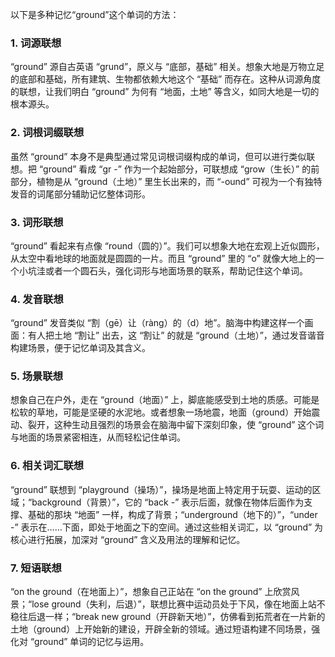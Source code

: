 以下是多种记忆“ground”这个单词的方法：

### 1. 词源联想
 “ground” 源自古英语 “grund”，原义与 “底部，基础” 相关。想象大地是万物立足的底部和基础，所有建筑、生物都依赖大地这个 “基础” 而存在。这种从词源角度的联想，让我们明白 “ground” 为何有 “地面，土地” 等含义，如同大地是一切的根本源头。 

### 2. 词根词缀联想 
虽然 “ground” 本身不是典型通过常见词根词缀构成的单词，但可以进行类似联想。把 “ground” 看成 “gr -” 作为一个起始部分，可联想成 “grow（生长）” 的前部分，植物是从 “ground（土地）” 里生长出来的，而 “-ound” 可视为一个有独特发音的词尾部分辅助记忆整体词形。 

### 3. 词形联想 
 “ground” 看起来有点像 “round（圆的）”。我们可以想象大地在宏观上近似圆形，从太空中看地球的地面就是圆圆的一片。而且 “ground” 里的 “o” 就像大地上的一个小坑洼或者一个圆石头，强化词形与地面场景的联系，帮助记住这个单词。 

### 4. 发音联想 
 “ground” 发音类似 “割（gē）让（ràng）的（d）地”。脑海中构建这样一个画面：有人把土地 “割让” 出去，这 “割让” 的就是 “ground（土地）”，通过发音谐音构建场景，便于记忆单词及其含义。 

### 5. 场景联想 
想象自己在户外，走在 “ground（地面）” 上，脚底能感受到土地的质感。可能是松软的草地，可能是坚硬的水泥地。或者想象一场地震，地面（ground）开始震动、裂开，这种生动且强烈的场景会在脑海中留下深刻印象，使 “ground” 这个词与地面的场景紧密相连，从而轻松记住单词。 

### 6. 相关词汇联想 
 “ground” 联想到 “playground（操场）”，操场是地面上特定用于玩耍、运动的区域；“background（背景）”，它的 “back -” 表示后面，就像在物体后面作为支撑、基础的那块 “地面” 一样，构成了背景；“underground（地下的）”，“under -” 表示在……下面，即处于地面之下的空间。通过这些相关词汇，以 “ground” 为核心进行拓展，加深对 “ground” 含义及用法的理解和记忆。 

### 7. 短语联想 
 “on the ground（在地面上）”，想象自己正站在 “on the ground” 上欣赏风景；“lose ground（失利，后退）”，联想比赛中运动员处于下风，像在地面上站不稳往后退一样；“break new ground（开辟新天地）”，仿佛看到拓荒者在一片新的土地（ground）上开始新的建设，开辟全新的领域。通过短语构建不同场景，强化对 “ground” 单词的记忆与运用。 